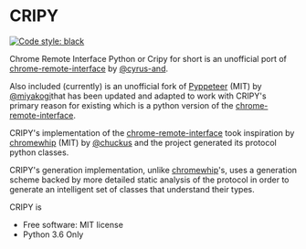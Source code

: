 CRIPY
=========
[![Code style: black](https://img.shields.io/badge/code%20style-black-000000.svg)](https://github.com/ambv/black)

Chrome Remote Interface Python or Cripy for short is an unofficial port of [chrome-remote-interface](https://github.com/cyrus-and/chrome-remote-interface) by [@cyrus-and](https://github.com/cyrus-and).

Also included (currently) is an unofficial fork of [Pyppeteer](https://github.com/miyakogi/pyppeteer) (MIT) by [@miyakogi](https://github.com/miyakogi)that has been updated and adapted to work with CRIPY's primary reason for existing which is a python version of the [chrome-remote-interface](https://github.com/cyrus-and/chrome-remote-interface).

CRIPY's implementation of the [chrome-remote-interface](https://github.com/cyrus-and/chrome-remote-interface) took inspiration by  [chromewhip](https://github.com/chuckus/chromewhip) (MIT) by [@chuckus](https://github.com/chuckus) and the project generated its protocol python classes.

CRIPY's generation implementation, unlike [chromewhip](https://github.com/chuckus/chromewhip)'s, uses a generation scheme backed by more detailed static analysis of the protocol in order to generate an intelligent set of classes that understand their types.  

CRIPY is
* Free software: MIT license
* Python 3.6 Only

